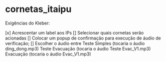 # cornetas_itaipu

Exigências do Kleber:

[x] Acrescentar um label aos IPs
[] Selecionar quais cornetas serão acionadas
[] Colocar um popup de confirmação para execução de áudio de verificação;
[] Escolher o áudio entre Teste Simples (tocaria o áudio ding_dong.mp3)
                          Teste Evacuação (tocaria o áudio Teste Evac_V1.mp3)
                          Evacuação (tocaria o áudio Evac_V1.mp3)
                      